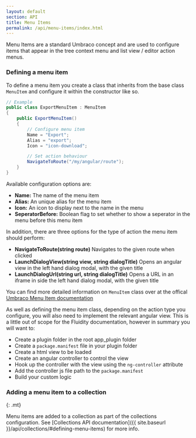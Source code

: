 ```yaml
---
layout: default
section: API
title: Menu Items
permalink: /api/menu-items/index.html
---
```


Menu Items are a standard Umbraco concept and are used to configure items that appear in the tree context menu and list view / editor action menus.

### Defining a menu item

To define a menu item you create a class that inherits from the base class `MenuItem` and configure it within the constructor like so.

````csharp
// Example
public class ExportMenuItem : MenuItem
{
    public ExportMenuItem()
    {
        // Configure menu item
        Name = "Export";
        Alias = "export";
        Icon = "icon-download";

        // Set action behaviour
        NavigateToRoute("/my/angular/route");
    }    
}
````

Available configuration options are:

* **Name:** The name of the menu item
* **Alias:** An unique alias for the menu item
* **Icon:** An icon to display next to the name in the menu
* **SeperatorBefore:** Boolean flag to set whether to show a seperator in the menu before this menu item

In addition, there are three options for the type of action the menu item should perform:

* **NavigateToRoute(string route)** Navigates to the given route when clicked
* **LaunchDialogView(string view, string dialogTitle)** Opens an angular view in the left hand dialog modal, with the given title
* **LaunchDialogUrl(string url, string dialogTitle)** Opens a URL in an iframe in side the left hand dialog modal, with the given title

You can find more detailed information on `MenuItem` class over at the offical [Umbraco Menu Item documentation](https://our.umbraco.org/apidocs/csharp/api/Umbraco.Web.Models.Trees.MenuItem.html)

As well as defining the menu item class, depending on the action type you configure, you will also need to implement the relevant angular view. This is a little out of scope for the Fluidity documentation, however in summary you will want to:

* Create a plugin folder in the root app_plugin folder
* Create a `package.manifest` file in your plugin folder
* Create a html view to be loaded
* Create an angular controller to control the view
* Hook up the controller with the view using the `ng-controller` attribute
* Add the controller js file path to the `package.manifest` 
* Build your custom logic

### Adding a menu item to a collection
{: .mt}

Menu items are added to a collection as part of the collections configuration. See [Collections API documentation]({{ site.baseurl }}/api/collections/#defining-menu-items) for more info.